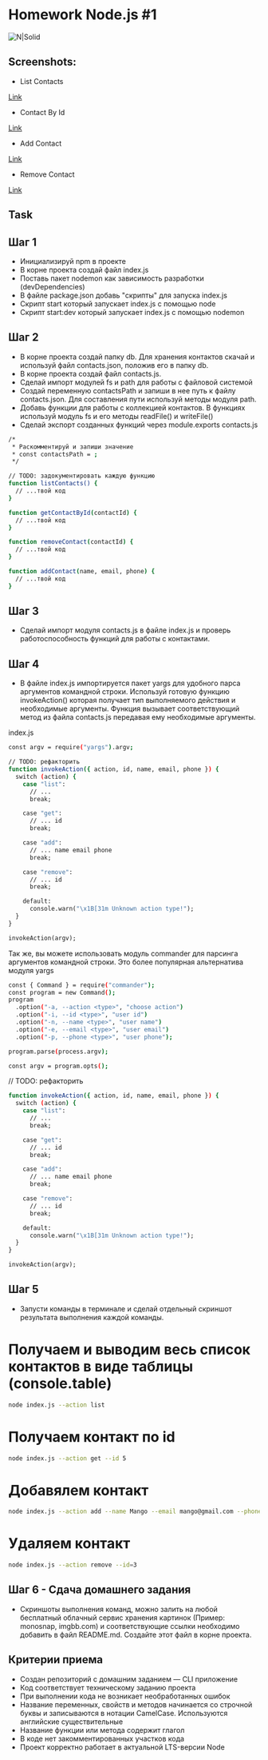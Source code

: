 # Homework Node.js #1

![N|Solid](https://cdn.iconscout.com/icon/free/png-512/nodejs-2-226035.png?f=avif&w=256)

## Screenshots:

- List Contacts

[Link](https://monosnap.com/file/9uv7zILNuTgCawIaqdUdVYRYbPcCWP)

- Contact By Id

[Link](https://monosnap.com/file/efbNSK84aBgBEgncl6SnraROVL5x70)

- Add Contact

[Link](https://monosnap.com/file/7AGSHIH9CVTNVH3ycJ9zmEV5SUMRtO)

- Remove Contact

[Link](https://monosnap.com/file/di0S0eAlvSFcifRtetbkcjtJtWosjp)

## Task

## Шаг 1

- Инициализируй npm в проекте
- В корне проекта создай файл index.js
- Поставь пакет nodemon как зависимость разработки (devDependencies)
- В файле package.json добавь "скрипты" для запуска index.js
- Скрипт start который запускает index.js с помощью node
- Скрипт start:dev который запускает index.js с помощью nodemon

## Шаг 2

- В корне проекта создай папку db. Для хранения контактов скачай и используй файл contacts.json, положив его в папку db.
- В корне проекта создай файл contacts.js.
- Сделай импорт модулей fs и path для работы с файловой системой
- Создай переменную contactsPath и запиши в нее путь к файлу contacts.json. Для составления пути используй методы модуля path.
- Добавь функции для работы с коллекцией контактов. В функциях используй модуль fs и его методы readFile() и writeFile()
- Сделай экспорт созданных функций через module.exports
  contacts.js

```sh
/*
 * Раскомментируй и запиши значение
 * const contactsPath = ;
 */

// TODO: задокументировать каждую функцию
function listContacts() {
  // ...твой код
}

function getContactById(contactId) {
  // ...твой код
}

function removeContact(contactId) {
  // ...твой код
}

function addContact(name, email, phone) {
  // ...твой код
}
```

## Шаг 3

- Сделай импорт модуля contacts.js в файле index.js и проверь работоспособность функций для работы с контактами.

## Шаг 4

- В файле index.js импортируется пакет yargs для удобного парса аргументов командной строки. Используй готовую функцию invokeAction() которая получает тип выполняемого действия и необходимые аргументы. Функция вызывает соответствующий метод из файла contacts.js передавая ему необходимые аргументы.

index.js

```sh
const argv = require("yargs").argv;

// TODO: рефакторить
function invokeAction({ action, id, name, email, phone }) {
  switch (action) {
    case "list":
      // ...
      break;

    case "get":
      // ... id
      break;

    case "add":
      // ... name email phone
      break;

    case "remove":
      // ... id
      break;

    default:
      console.warn("\x1B[31m Unknown action type!");
  }
}

invokeAction(argv);
```

Так же, вы можете использовать модуль commander для парсинга аргументов командной строки. Это более популярная альтернатива модуля yargs

```sh
const { Command } = require("commander");
const program = new Command();
program
  .option("-a, --action <type>", "choose action")
  .option("-i, --id <type>", "user id")
  .option("-n, --name <type>", "user name")
  .option("-e, --email <type>", "user email")
  .option("-p, --phone <type>", "user phone");

program.parse(process.argv);

const argv = program.opts();
```

// TODO: рефакторить

```sh
function invokeAction({ action, id, name, email, phone }) {
  switch (action) {
    case "list":
      // ...
      break;

    case "get":
      // ... id
      break;

    case "add":
      // ... name email phone
      break;

    case "remove":
      // ... id
      break;

    default:
      console.warn("\x1B[31m Unknown action type!");
  }
}

invokeAction(argv);
```

## Шаг 5

- Запусти команды в терминале и сделай отдельный скриншот результата выполнения каждой команды.

# Получаем и выводим весь список контактов в виде таблицы (console.table)

```sh
node index.js --action list
```

# Получаем контакт по id

```sh
node index.js --action get --id 5
```

# Добавялем контакт

```sh
node index.js --action add --name Mango --email mango@gmail.com --phone 322-22-22
```

# Удаляем контакт

```sh
node index.js --action remove --id=3
```

## Шаг 6 - Сдача домашнего задания

- Скриншоты выполнения команд, можно залить на любой бесплатный облачный сервис хранения картинок (Пример: monosnap, imgbb.com) и соответствующие ссылки необходимо добавить в файл README.md. Создайте этот файл в корне проекта.

## Критерии приема

- Создан репозиторий с домашним заданием — CLI приложение
- Код соответствует техническому заданию проекта
- При выполнении кода не возникает необработанных ошибок
- Название переменных, свойств и методов начинается со строчной буквы и записываются в нотации CamelCase. Используются английские существительные
- Название функции или метода содержит глагол
- В коде нет закомментированных участков кода
- Проект корректно работает в актуальной LTS-версии Node
